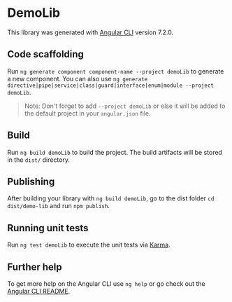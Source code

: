 # DemoLib

This library was generated with [Angular CLI](https://github.com/angular/angular-cli) version 7.2.0.

## Code scaffolding

Run `ng generate component component-name --project demoLib` to generate a new component. You can also use `ng generate directive|pipe|service|class|guard|interface|enum|module --project demoLib`.
> Note: Don't forget to add `--project demoLib` or else it will be added to the default project in your `angular.json` file. 

## Build

Run `ng build demoLib` to build the project. The build artifacts will be stored in the `dist/` directory.

## Publishing

After building your library with `ng build demoLib`, go to the dist folder `cd dist/demo-lib` and run `npm publish`.

## Running unit tests

Run `ng test demoLib` to execute the unit tests via [Karma](https://karma-runner.github.io).

## Further help

To get more help on the Angular CLI use `ng help` or go check out the [Angular CLI README](https://github.com/angular/angular-cli/blob/master/README.md).
